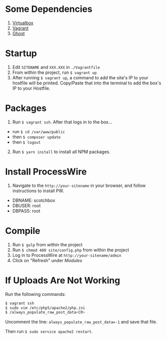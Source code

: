 # Some Dependencies
1. [Virtualbox](https://www.virtualbox.org)
2. [Vagrant](https://www.vagrantup.com/downloads.html)
3. [Ghost](https://github.com/bjeanes/ghost)


# Startup
1. Edit `SITENAME` and `XXX.XXX` in `./Vagrantfile`
2. From within the project, run `$ vagrant up`
3. After running `$ vagrant up`, a command to add the site's IP to your hostfile will be printed. Copy/Paste that into the terminal to add the box's IP to your Hostfile.


# Packages
1. Run `$ vagrant ssh`. After that logs in to the box...
  - run `$ cd /var/www/public`
  - then `$ composer update`
  - then `$ logout`
2. Run `$ yarn install` to install all NPM packages.


# Install ProcessWire
1. Navigate to the `http://your-sitename` in your browser, and follow instructions to install PW.
  - DBNAME: scotchbox
  - DBUSER: root
  - DBPASS: root


# Compile
1. Run `$ gulp` from within the project
2. Run `$ chmod 400 site/config.php` from within the project
3. Log in to ProcessWire at `http://your-sitename/admin`
4. Click on "Refresh" under *Modules*


# If Uploads Are Not Working
Run the following commands:
```sh
$ vagrant ssh
$ sudo vim /etc/php5/apache2/php.ini
$ /always_populate_raw_post_data<CR>
```

Uncomment the line: `always_populate_raw_post_data=-1` and save that file.

Then run `$ sudo service apache2 restart`.